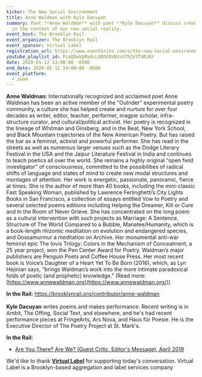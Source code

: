 ```yaml
---
kicker: The New Social Environment
title: Anne Waldman with Kyle Dacuyan
summary: Poet **Anne Waldman** with poet **Kyle Dacuyan** discuss creative life
  in the context of our new social reality.
event_host: The Brooklyn Rail
event_organizer: The Brooklyn Rail
event_sponsor: Virtual Label
registration_url: https://www.eventbrite.com/e/the-new-social-environment-41-anne-waldman-tickets-104544521478
youtube_playlist_id: PLmQDwVpMadcLGDOX9VN3sGTh2VYT4RJGY
date: 2020-05-12 13:00:00 -0500
end_date: 2020-05-12 14:00:00 -0500
event_platform:
  - zoom
---
```

**Anne Waldman:**  Internationally recognized and acclaimed poet Anne Waldman has been an active member of the “Outrider” experimental poetry community, a culture she has helped create and nurture for over four decades as writer, editor, teacher, performer, magpie scholar, infra-structure curator, and cultural/political activist. Her poetry is recognized in the lineage of Whitman and Ginsberg, and in the Beat, New York School, and Black Mountain trajectories of the New American Poetry. But has raised the bar as a feminist, activist and powerful performer. She has read in the streets as well as numerous larger venues such as the Dodge Literary Festival in the USA and the Jaipur Literature Festival in India and continues to teach poetics all over the world. She remains a highly original “open field investigator” of consciousness, committed to the possibilities of radical shifts of language and states of mind to create new modal structures and montages of attention. Her work is energetic, passionate, panoramic, fierce at times. She is the author of more than 40 books, including the mini-classic Fast Speaking Woman, published by Lawrence Ferlinghetti’s City Lights Books in San Francisco, a collection of essays entitled Vow to Poetry and several selected poems editions including Helping the Dreamer, Kill or Cure and In the Room of Never Grieve. She has concentrated on the long poem as a cultural intervention with such projects as Marriage: A Sentence, Structure of The World Compared to a Bubble, Manatee/Humanity, which is a book-length rhizomic meditation on evolution and endangered species, and Gossamurmur a meditation on Archive. Her monumental anti-war feminist epic The Iovis Trilogy: Colors in the Mechanism of Concealment, a 25 year project, won the Pen Center Award for Poetry. Waldman’s major publishers are Penguin Poets and Coffee House Press. Her most recent book is Voice’s Daughter of a Heart Yet To Be Born (2016), which, as Lyn Hejinian says, “brings Waldman’s work into the more intimate paradoxical folds of poetic (and prophetic) knowledge.” (Read more:  [https://www.annewaldman.org](https://www.annewaldman.org/))

**In the Rail:**  <https://brooklynrail.org/contributor/anne-waldman>\
\
**Kyle Dacuyan** writes poems and makes performance. Recent writing is in Ambit, The Offing, Social Text, and elsewhere, and he's had recent performance pieces at FringeArts, Ars Nova, and Haus für Poesie. He is the Executive Director of The Poetry Project at St. Mark's.

**In the Rail:**

* [Are You There? Are We? (Guest Critic, Editor's Message), April 2019](https://brooklynrail.org/2019/04/editorsmessage/Are-You-There-Are-We)

We'd like to thank  **[Virtual Label](https://virtuallabel.biz/)**  for supporting today's conversation. Virtual Label is a Brooklyn-based aggregation and label services company
